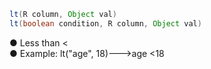 ```java
lt(R column, Object val)
lt(boolean condition, R column, Object val)
```
● Less than <<br />● Example: lt("age", 18)--->age <18
